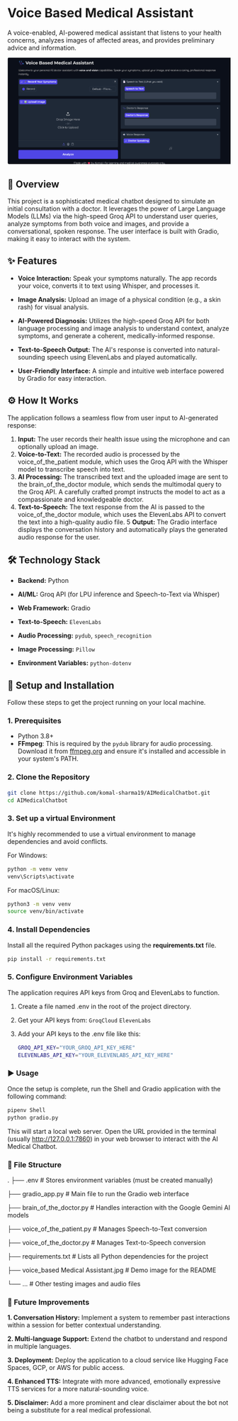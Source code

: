 # Voice Based Medical Assistant 

A voice-enabled, AI-powered medical assistant that listens to your health concerns, analyzes images of affected areas, and provides preliminary advice and information.

![Project Demo](https://github.com/komal-sharma19/Voice-Based-Medical-Assistant/blob/main/Screenshot%202025-08-29%20210329.png)


## 📝 Overview

This project is a sophisticated medical chatbot designed to simulate an initial consultation with a doctor. It leverages the power of Large Language Models (LLMs) via the high-speed Groq API to understand user queries, analyze symptoms from both voice and images, and provide a conversational, spoken response. The user interface is built with Gradio, making it easy to interact with the system.

## ✨ Features
- **Voice Interaction:** Speak your symptoms naturally. The app records your voice, converts it to text using Whisper, and processes it.

- **Image Analysis:** Upload an image of a physical condition (e.g., a skin rash) for visual analysis.

- **AI-Powered Diagnosis:** Utilizes the high-speed Groq API for both language processing and image analysis to understand context, analyze symptoms, and generate a coherent, medically-informed response.

- **Text-to-Speech Output:** The AI's response is converted into natural-sounding speech using ElevenLabs and played automatically.

- **User-Friendly Interface:** A simple and intuitive web interface powered by Gradio for easy interaction.



## ⚙️ How It Works

The application follows a seamless flow from user input to AI-generated response:

1. **Input:** The user records their health issue using the microphone and can optionally upload an image.
2. **Voice-to-Text:** The recorded audio is processed by the voice_of_the_patient module, which uses the Groq API with the Whisper model to transcribe speech into text.
3. **AI Processing:** The transcribed text and the uploaded image are sent to the brain_of_the_doctor module, which sends the multimodal query to the Groq API. A carefully crafted prompt instructs the model to act as a compassionate and knowledgeable doctor.
4. **Text-to-Speech:** The text response from the AI is passed to the voice_of_the_doctor module, which uses the ElevenLabs API to convert the text into a high-quality audio file.
5 **Output:** The Gradio interface displays the conversation history and automatically plays the generated audio response for the user.

## 🛠️ Technology Stack
- **Backend:** Python

- **AI/ML:** Groq API (for LPU inference and Speech-to-Text via Whisper)

- **Web Framework:** Gradio

- **Text-to-Speech:** `ElevenLabs`

- **Audio Processing:** `pydub`, `speech_recognition`

- **Image Processing:** `Pillow`

- **Environment Variables:** `python-dotenv`

## 🚀 Setup and Installation

Follow these steps to get the project running on your local machine.

### 1. Prerequisites

- Python 3.8+
- **FFmpeg**: This is required by the `pydub` library for audio processing. Download it from [ffmpeg.org](https://ffmpeg.org/download.html) and ensure it's installed and accessible in your system's PATH.

### 2. Clone the Repository

```bash
git clone https://github.com/komal-sharma19/AIMedicalChatbot.git
cd AIMedicalChatbot
```

### 3. Set up a virtual Environment
It's highly recommended to use a virtual environment to manage dependencies and avoid conflicts.

For Windows:
```bash
python -m venv venv
venv\Scripts\activate
```

For macOS/Linux:
```bash
python3 -m venv venv
source venv/bin/activate
```

### 4. Install Dependencies
Install all the required Python packages using the **requirements.txt** file.

```bash
pip install -r requirements.txt
```

### 5. Configure Environment Variables
The application requires API keys from Groq and ElevenLabs to function.

1. Create a file named .env in the root of the project directory.
2. Get your API keys from:
`GroqCloud`
`ElevenLabs`

3. Add your API keys to the .env file like this:
   ```bash
   GROQ_API_KEY="YOUR_GROQ_API_KEY_HERE"
   ELEVENLABS_API_KEY="YOUR_ELEVENLABS_API_KEY_HERE"
   ```

### ▶️ Usage
Once the setup is complete, run the  Shell and Gradio application with the following command:
```bash
pipenv Shell
python gradio.py
```

This will start a local web server. Open the URL provided in the terminal (usually http://127.0.0.1:7860) in your web browser to interact with the AI Medical Chatbot.

### 📂 File Structure
.
├── .env                  # Stores environment variables (must be created manually)

├── gradio_app.py         # Main file to run the Gradio web interface

├── brain_of_the_doctor.py  # Handles interaction with the Google Gemini AI models

├── voice_of_the_patient.py # Manages Speech-to-Text conversion

├── voice_of_the_doctor.py  # Manages Text-to-Speech conversion

├── requirements.txt      # Lists all Python dependencies for the project

├── voice_based Medical Assistant.jpg # Demo image for the README

└── ...                   # Other testing images and audio files



### 🔮 Future Improvements
**1. Conversation History:** Implement a system to remember past interactions within a session for better contextual understanding.

**2. Multi-language Support:** Extend the chatbot to understand and respond in multiple languages.

**3. Deployment:** Deploy the application to a cloud service like Hugging Face Spaces, GCP, or AWS for public access.

**4. Enhanced TTS:** Integrate with more advanced, emotionally expressive TTS services for a more natural-sounding voice.

**5. Disclaimer:** Add a more prominent and clear disclaimer about the bot not being a substitute for a real medical professional.
